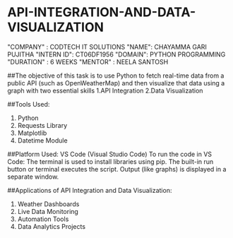 # API-INTEGRATION-AND-DATA-VISUALIZATION
"COMPANY" : CODTECH IT SOLUTIONS
"NAME": CHAYAMMA GARI PUJITHA
"INTERN ID": CT06DF1956
"DOMAIN": PYTHON PROGRAMMING
"DURATION" : 6 WEEKS
"MENTOR" : NEELA SANTOSH

##The objective of this task is to use Python to fetch real-time data from a public API (such as OpenWeatherMap) and then visualize that data using a graph with two essential skills
        1.API Integration 
        2.Data Visualization
        
##Tools Used:
1. Python
2. Requests Library
3. Matplotlib
4. Datetime Module
   
##Platform Used:
 VS Code (Visual Studio Code)
 To run the code in VS Code:
The terminal is used to install libraries using pip.
The built-in run button or terminal executes the script.
Output (like graphs) is displayed in a separate window.
  
##Applications of API Integration and Data Visualization:        
  1. Weather Dashboards
  2. Live Data Monitoring
  3. Automation Tools  
  4. Data Analytics Projects     
        
        
        
